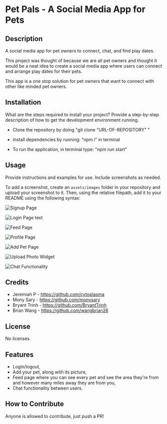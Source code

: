 # Pet Pals - A Social Media App for Pets

## Description

A social media app for pet owners to connect, chat, and find play dates.

This project was thought of because we are all pet owners and thought it would be a neat idea to create a social media app where users can connect and arrange play dates for their pets.

This app is a one stop solution for pet owners that want to connect with other like minded pet owners.

## Installation

What are the steps required to install your project? Provide a step-by-step description of how to get the development environment running.

- Clone the repository by doing "git clone "URL-OF-REPOSITORY" "

- Install dependencies by running: "npm i" in terminal

- To run the application, in terminal type: "npm run start"

## Usage

Provide instructions and examples for use. Include screenshots as needed.

To add a screenshot, create an `assets/images` folder in your repository and upload your screenshot to it. Then, using the relative filepath, add it to your README using the following syntax:



![Signup Page](../assets/images/signup.png)




![Login Page text](../assets/images/login-page.png)



![Feed Page](../assets/images/feed.png)




![Profile Page](../assets/images/profile.png)




  ![Add Pet Page](../assets/images/addpet.png)
  


![Upload Photo Widget](../assets/images/uploadwidget.png)



![Chat Functionality](../assets/images/chatbox.png)





## Credits

- Jeremiah P -  https://github.com/cytoplasma
- Mony Sary -   https://github.com/monysary
- Bryant Trinh - https://github.com/BryantTrinh
- Brian Wang -  https://github.com/wangbrian26

## License

No licenses


## Features

- Login/logout,
- Add your pet, along with its picture,
- Feed page where you can see every pet and see the area they're from and however many miles away they are from you,
- Chat functionality between users.

## How to Contribute

Anyone is allowed to contribute, just push a PR!
